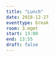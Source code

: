 ```yaml
---
title: "Lunch"
date: 2018-12-27
eventtype: break
room: 3.mgmt
start: 13:00
end: 13:55
draft: false
---
```

